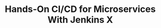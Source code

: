 ---
title: Hands-On CI/CD for Microservices With Jenkins X
tags: [External Post, Microservices, Kubernetes, DevOps, CI/CD, Jenkins]
style: fill
color: secondary
description: DevOps and microservices come together in this tutorial on using Jenkins X to create a distributed, decoupled CI/CD system.
external_url: https://dzone.com/articles/hands-on-cicd-with-jenkins-x
---